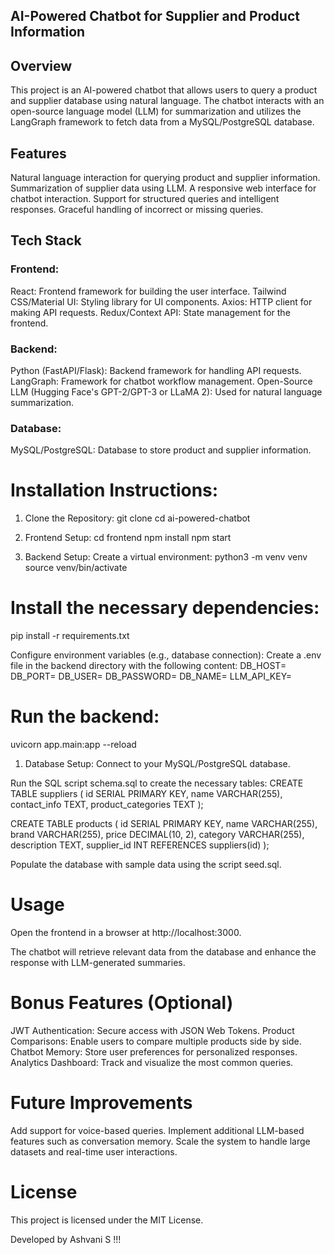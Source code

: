 ## AI-Powered Chatbot for Supplier and Product Information

## Overview

This project is an AI-powered chatbot that allows users to query a product and supplier database using natural language. The chatbot interacts with an open-source language model (LLM) for summarization and utilizes the LangGraph framework to fetch data from a MySQL/PostgreSQL database.

## Features
Natural language interaction for querying product and supplier information.
Summarization of supplier data using LLM.
A responsive web interface for chatbot interaction.
Support for structured queries and intelligent responses.
Graceful handling of incorrect or missing queries.

## Tech Stack
### Frontend:
React: Frontend framework for building the user interface.
Tailwind CSS/Material UI: Styling library for UI components.
Axios: HTTP client for making API requests.
Redux/Context API: State management for the frontend.

### Backend:
Python (FastAPI/Flask): Backend framework for handling API requests.
LangGraph: Framework for chatbot workflow management.
Open-Source LLM (Hugging Face's GPT-2/GPT-3 or LLaMA 2): Used for natural language summarization.

### Database:
MySQL/PostgreSQL: Database to store product and supplier information.

# Installation Instructions:
1. Clone the Repository:
git clone <repository-url>
cd ai-powered-chatbot

1. Frontend Setup:
cd frontend
npm install
npm start

1. Backend Setup:
Create a virtual environment:
python3 -m venv venv
source venv/bin/activate

# Install the necessary dependencies:
pip install -r requirements.txt

Configure environment variables (e.g., database connection): Create a .env file in the backend directory with the following content:
DB_HOST=<your-database-host>
DB_PORT=<your-database-port>
DB_USER=<your-database-user>
DB_PASSWORD=<your-database-password>
DB_NAME=<your-database-name>
LLM_API_KEY=<your-llm-api-key>

# Run the backend:
uvicorn app.main:app --reload

1. Database Setup:
Connect to your MySQL/PostgreSQL database.

Run the SQL script schema.sql to create the necessary tables:
CREATE TABLE suppliers (
    id SERIAL PRIMARY KEY,
    name VARCHAR(255),
    contact_info TEXT,
    product_categories TEXT
);

CREATE TABLE products (
    id SERIAL PRIMARY KEY,
    name VARCHAR(255),
    brand VARCHAR(255),
    price DECIMAL(10, 2),
    category VARCHAR(255),
    description TEXT,
    supplier_id INT REFERENCES suppliers(id)
);

Populate the database with sample data using the script seed.sql.

# Usage
Open the frontend in a browser at http://localhost:3000.

The chatbot will retrieve relevant data from the database and enhance the response with LLM-generated summaries.

# Bonus Features (Optional)
JWT Authentication: Secure access with JSON Web Tokens.
Product Comparisons: Enable users to compare multiple products side by side.
Chatbot Memory: Store user preferences for personalized responses.
Analytics Dashboard: Track and visualize the most common queries.

# Future Improvements
Add support for voice-based queries.
Implement additional LLM-based features such as conversation memory.
Scale the system to handle large datasets and real-time user interactions.

# License
This project is licensed under the MIT License.


Developed by Ashvani S !!!




